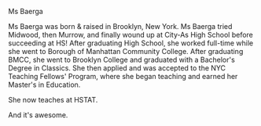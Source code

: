 Ms Baerga

Ms Baerga was born & raised in Brooklyn, New York. 
Ms Baerga tried Midwood, then Murrow, and finally wound up at City-As High School before succeeding at HS!
After graduating High School, she worked full-time while she went to Borough of Manhattan Community College.
After graduating BMCC, she went to Brooklyn College and graduated with a Bachelor's Degree in Classics.
She then applied and was accepted to the NYC Teaching Fellows' Program, where she began teaching and earned her Master's in Education.

She now teaches at HSTAT.

And it's awesome.

